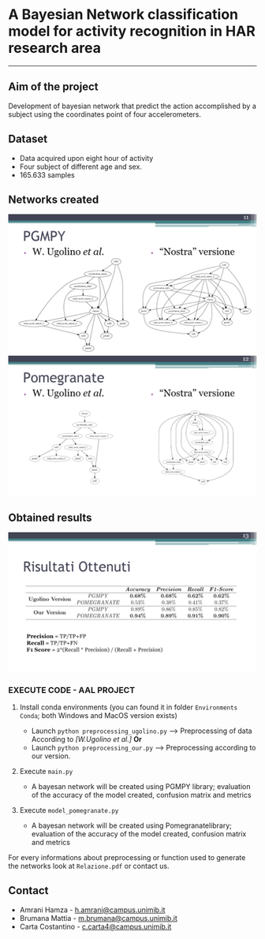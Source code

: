 # A Bayesian Network classification model for activity recognition in HAR research area

--------------------------------
## Aim of the project
Development of bayesian network that predict the action accomplished by a subject using the coordinates point of four accelerometers.

## Dataset
+ Data acquired upon eight hour of activity
+ Four subject of different age and sex.
+ 165.633 samples

## Networks created
![picture](images/pgmpy.png)
![picture](images/pomegranate.png)

## Obtained results
![picture](images/results.png)



### EXECUTE CODE - AAL PROJECT

1. Install conda environments (you can found it in folder `Environments Conda`; both Windows and MacOS version exists)
   - Launch `python preprocessing_ugolino.py` --> Preprocessing of data According to *[W.Ugolino et al.]*
**Or**	
   - Launch `python preprocessing_our.py` --> Preprocessing according to our version.

2. Execute `main.py`
   - A bayesan network will be created using PGMPY library; evaluation of the accuracy of the model created, confusion matrix and metrics
4. Execute `model_pomegranate.py` 
   - A bayesan network will be created using Pomegranatelibrary; evaluation of the accuracy of the model created, confusion matrix and metrics


For every informations about preprocessing or function used to generate the networks look at `Relazione.pdf` or contact us.

## Contact

+ Amrani Hamza -  h.amrani@campus.unimib.it
+ Brumana Mattia -  m.brumana@campus.unimib.it
+ Carta Costantino -  c.carta4@campus.unimib.it
